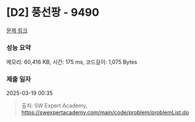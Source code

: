 # [D2] 풍선팡 - 9490 

[문제 링크](https://swexpertacademy.com/main/code/problem/problemDetail.do?contestProbId=AXAerAPaVXMDFARP) 

### 성능 요약

메모리: 60,416 KB, 시간: 175 ms, 코드길이: 1,075 Bytes

### 제출 일자

2025-03-19 00:35



> 출처: SW Expert Academy, https://swexpertacademy.com/main/code/problem/problemList.do
